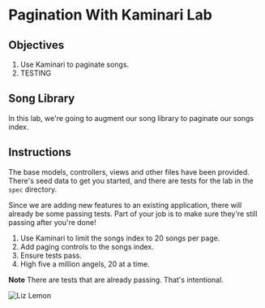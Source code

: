 # Pagination With Kaminari Lab

## Objectives

1. Use Kaminari to paginate songs.
2. TESTING

## Song Library

In this lab, we're going to augment our song library to paginate our
songs index.

## Instructions

The base models, controllers, views and other files have been provided. There's seed data to get you started, and there are tests for the lab in the `spec` directory.

Since we are adding new features to an existing application, there will
already be some passing tests. Part of your job is to make sure they're
still passing after you're done!

1. Use Kaminari to limit the songs index to 20 songs per page.
2. Add paging controls to the songs index.
3. Ensure tests pass.
4. High five a million angels, 20 at a time.

**Note** There are tests that are already passing.  That's intentional.

![Liz Lemon](http://i.giphy.com/CCJnMBqEYxxEk.gif)
